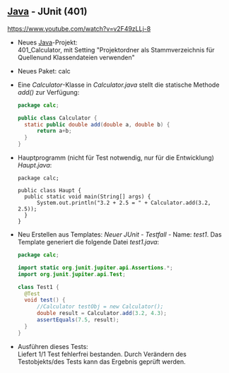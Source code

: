## [Java](../../Java/{MOC}%20Java.md) - JUnit (401)

 <https://www.youtube.com/watch?v=v2F49zLLj-8> 

- Neues [Java](../../Java/{MOC}%20Java.md)-Projekt:  
  401_Calculator, mit Setting "Projektordner als Stammverzeichnis für Quellenund Klassendateien verwenden"

- Neues Paket: calc

- Eine *Calculator*-Klasse in *Calculator.java* stellt die statische Methode *add()* zur Verfügung:

  ```java
  package calc;
  
  public class Calculator {
  	static public double add(double a, double b) {
  		return a+b;
  	}
  }
  ```

- Hauptprogramm (nicht für Test notwendig, nur für die Entwicklung) *Haupt.java*:

  ```
  package calc;
  
  public class Haupt {
  	public static void main(String[] args) {
  		System.out.println("3.2 + 2.5 = " + Calculator.add(3.2, 2.5));
  	}
  }
  ```

- Neu Erstellen aus Templates: *Neuer JUnit - Testfall* - Name: *test1*. Das Template generiert die folgende Datei *test1.java*:

  ```java
  package calc;
  
  import static org.junit.jupiter.api.Assertions.*;
  import org.junit.jupiter.api.Test;
  
  class Test1 {
  	@Test
  	void test() {
  		//Calculator testObj = new Calculator();
  		double result = Calculator.add(3.2, 4.3);
  		assertEquals(7.5, result);
  	}
  }
  ```

- Ausführen dieses Tests:  
  Liefert 1/1 Test fehlerfrei bestanden. Durch Verändern des Testobjekts/des Tests kann das Ergebnis geprüft werden.

